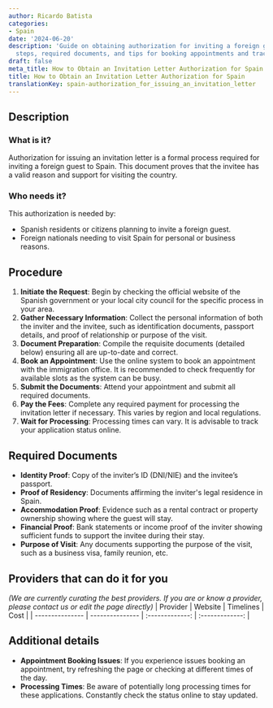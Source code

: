 ```yaml
---
author: Ricardo Batista
categories:
- Spain
date: '2024-06-20'
description: 'Guide on obtaining authorization for inviting a foreign guest to Spain:
  steps, required documents, and tips for booking appointments and tracking status.'
draft: false
meta_title: How to Obtain an Invitation Letter Authorization for Spain
title: How to Obtain an Invitation Letter Authorization for Spain
translationKey: spain-authorization_for_issuing_an_invitation_letter
---
```



## Description
### What is it?
Authorization for issuing an invitation letter is a formal process required for inviting a foreign guest to Spain. This document proves that the invitee has a valid reason and support for visiting the country.

### Who needs it?
This authorization is needed by:
- Spanish residents or citizens planning to invite a foreign guest.
- Foreign nationals needing to visit Spain for personal or business reasons.

## Procedure
1. **Initiate the Request**: Begin by checking the official website of the Spanish government or your local city council for the specific process in your area.
2. **Gather Necessary Information**: Collect the personal information of both the inviter and the invitee, such as identification documents, passport details, and proof of relationship or purpose of the visit.
3. **Document Preparation**: Compile the requisite documents (detailed below) ensuring all are up-to-date and correct.
4. **Book an Appointment**: Use the online system to book an appointment with the immigration office. It is recommended to check frequently for available slots as the system can be busy.
5. **Submit the Documents**: Attend your appointment and submit all required documents.
6. **Pay the Fees**: Complete any required payment for processing the invitation letter if necessary. This varies by region and local regulations.
7. **Wait for Processing**: Processing times can vary. It is advisable to track your application status online.

## Required Documents
- **Identity Proof**: Copy of the inviter’s ID (DNI/NIE) and the invitee’s passport.
- **Proof of Residency**: Documents affirming the inviter's legal residence in Spain.
- **Accommodation Proof**: Evidence such as a rental contract or property ownership showing where the guest will stay.
- **Financial Proof**: Bank statements or income proof of the inviter showing sufficient funds to support the invitee during their stay.
- **Purpose of Visit**: Any documents supporting the purpose of the visit, such as a business visa, family reunion, etc.

## Providers that can do it for you
_(We are currently curating the best providers. If you are or know a provider, please contact us or edit the page directly)_
| Provider        |     Website     |     Timelines    |       Cost      |
| --------------- | --------------- |  :-------------: | :-------------: |

## Additional details
- **Appointment Booking Issues**: If you experience issues booking an appointment, try refreshing the page or checking at different times of the day.
- **Processing Times**: Be aware of potentially long processing times for these applications. Constantly check the status online to stay updated.
